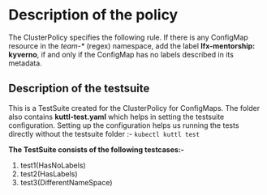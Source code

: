 # Description of the policy

The ClusterPolicy specifies the following rule. If there is any ConfigMap resource in the *team-\** (regex) namespace, add the label **lfx-mentorship: kyverno**, 
if and only if the ConfigMap has no labels described in its metadata. 


## Description of the testsuite

This is a TestSuite created for the ClusterPolicy for ConfigMaps. The folder also contains **kuttl-test.yaml**
which helps in setting the testsuite configuration. Setting up the configuration helps us running the tests directly without the testsuite folder :-
 `kubectl kuttl test`


**The TestSuite consists of the following testcases:-**
1. test1(HasNoLabels)
2. test2(HasLabels)
3. test3(DifferentNameSpace)


